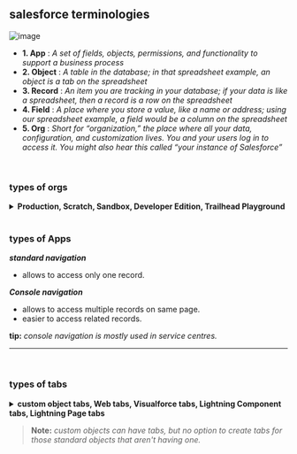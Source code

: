 
## salesforce terminologies
![image](https://user-images.githubusercontent.com/63545175/188314760-13b4424a-b492-4f14-9cea-5ad50cddd374.png)
- **1. App** :	_A set of fields, objects, permissions, and functionality to support a business process_
- **2. Object** :	_A table in the database; in that spreadsheet example, an object is a tab on the spreadsheet_
- **3. Record** :	_An item you are tracking in your database; if your data is like a spreadsheet, then a record is a row on the spreadsheet_
- **4. Field** :	_A place where you store a value, like a name or address; using our spreadsheet example, a field would be a column on the spreadsheet_
- **5. Org** :	_Short for “organization,” the place where all your data, configuration, and customization lives. You and your users log in to access it. You might also hear this called “your instance of Salesforce”_


<br/>

### types of orgs
<details>
<summary>  <b> Production, Scratch, Sandbox, Developer Edition, Trailhead Playground</b>  </summary>
<p>
  
---

### Production org 
  - production environment (Business logic + Live data)
  - production org is the main org of company.
  - for login to production org you go to login.salesforce.com
  
### Scratch org
- They’re automatically destroyed every seven days.
- Scratch orgs are empty without any data or metadata.
  - you can develop new features and know that nothing else will interfere with your code. 
  - If something’s not working, it is most definitely your code, and not someone else’s customization.


### Sandbox org
  - testing environment (Business logic + sample data)
  - sandbox org is an identical copy of production metadata or metadata and data.
  - sandbox org are designed for development, testing and training activities.
  - for login in sandbox org you go to test.salesforce.com
  - username & passwords in sandbox are same as in production org (username will have .nameofthesandbox at the end)
  - there are 4 types of sandbox
    - ***developer sandbox*** : _Development, Unit testing_
      - includes a copy of your production org’s configuration (metadata), no data
    - ***developer pro sandbox*** : _Integration testing, Quality Assurance_
      - includes a copy of your production org’s configuration (metadata), no data
    - ***partial copy sandbox*** : _User Acceptance Testing, Staging_
      - includes a copy of prod org's metadata and, sample data (10k records per object)
    - ***full copy sandbox*** : _Training, Deployment_
      - exact copy of production
      
![image](https://user-images.githubusercontent.com/63545175/205821628-44378988-a24e-4576-b6dd-897a89a6b7ba.png)   

![image](https://user-images.githubusercontent.com/63545175/198032578-571b9e52-0440-4cbd-9b23-3d4fa5186122.png)



<br/>

### Developer Edition org
  - developer environment (Business logic for development or enhancement)
  - they are provided for free to developers to test and understand new functionalities.
  - login is similar as production org (you go to login.salesforce.com)

<br/>

### Trailhead Playground (TP) org
  - it is a safe environment where you can practice the skills you’re learning before you take them to your real work.
  - these orgs are self destructive when not used for a long time.

<br/>

**💡 tip:** _sandboxes are not available for developer Ed Org & Trailhead Playground org. <br/> main purpose of sandbox is testing, development, tutorial. hence, sandbox not required for developer ed org, Trailhead playground org._

---
  
</p>
</details>


<br/>

### types of Apps
***standard navigation***
  - allows to access only one record.

***Console navigation***
  - allows to access multiple records on same page.
  - easier to access related records.

**tip:** _console navigation is mostly used in service centres._

---

<br/>

### types of tabs
<details>
<summary>  <b> custom object tabs, Web tabs, Visualforce tabs, Lightning Component tabs, Lightning Page tabs </b>  </summary>
<p>
  
---

![image](https://user-images.githubusercontent.com/63545175/193032535-2856f6a1-9276-484d-a053-850af20a288e.png)

---
  
</p>
</details>

> **Note:** _custom objects can have tabs, but no option to create tabs for those standard objects that aren't having one._

<br/>





